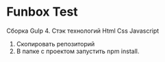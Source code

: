 # Funbox Test
Cборка Gulp 4. Стэк технологий
Html
Css
Javascript

1. Скопировать репозиторий
2. В папке с проектом запустить npm install.
